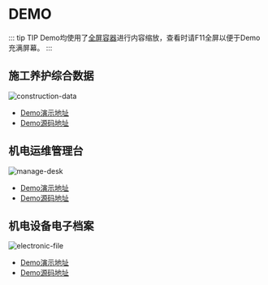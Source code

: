 # DEMO

::: tip TIP
Demo均使用了[全屏容器](/guide/fullScreenContainer.html)进行内容缩放，查看时请F11全屏以便于Demo充满屏幕。
:::

## 施工养护综合数据

![construction-data](/img/demo/construction-data.jpg)
* [Demo演示地址](http://datav.jiaminghi.com/demo/construction-data/index.html)
* [Demo源码地址](https://github.com/jiaming743/datav.jiaminghi.com/tree/master/demo/construction-data)

## 机电运维管理台

![manage-desk](/img/demo/manage-desk.jpg)
* [Demo演示地址](http://datav.jiaminghi.com/demo/manage-desk/index.html)
* [Demo源码地址](https://github.com/jiaming743/datav.jiaminghi.com/tree/master/demo/manage-desk)

## 机电设备电子档案

![electronic-file](/img/demo/electronic-file.jpg)
* [Demo演示地址](http://datav.jiaminghi.com/demo/electronic-file/index.html)
* [Demo源码地址](https://github.com/jiaming743/datav.jiaminghi.com/tree/master/demo/electronic-file)
